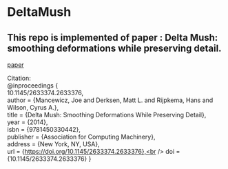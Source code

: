 # DeltaMush
##  This repo is implemented of paper : Delta Mush: smoothing deformations while preserving detail.
[paper](https://dl.acm.org/doi/10.1145/2633374.2633376#:~:text=9-,ABSTRACT,original%20detail%20of%20the%20model.&text=It%20has%20been%20used%20in,it%20was%20developed%20in%202010.)

Citation:<br />
@inproceedings
{<br />
10.1145/2633374.2633376,<br />
author = {Mancewicz, Joe and Derksen, Matt L. and Rijpkema, Hans and Wilson, Cyrus A.},<br />
title = {Delta Mush: Smoothing Deformations While Preserving Detail},<br />
year = {2014},<br />
isbn = {9781450330442},<br />
publisher = {Association for Computing Machinery},<br />
address = {New York, NY, USA},<br />
url = {https://doi.org/10.1145/2633374.2633376},<br />
doi = {10.1145/2633374.2633376}
}
